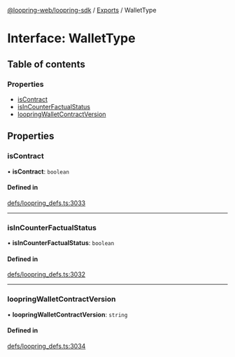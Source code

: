 [@loopring-web/loopring-sdk](../README.md) / [Exports](../modules.md) / WalletType

# Interface: WalletType

## Table of contents

### Properties

- [isContract](WalletType.md#iscontract)
- [isInCounterFactualStatus](WalletType.md#isincounterfactualstatus)
- [loopringWalletContractVersion](WalletType.md#loopringwalletcontractversion)

## Properties

### isContract

• **isContract**: `boolean`

#### Defined in

[defs/loopring_defs.ts:3033](https://github.com/Loopring/loopring_sdk/blob/81e0b16/src/defs/loopring_defs.ts#L3033)

___

### isInCounterFactualStatus

• **isInCounterFactualStatus**: `boolean`

#### Defined in

[defs/loopring_defs.ts:3032](https://github.com/Loopring/loopring_sdk/blob/81e0b16/src/defs/loopring_defs.ts#L3032)

___

### loopringWalletContractVersion

• **loopringWalletContractVersion**: `string`

#### Defined in

[defs/loopring_defs.ts:3034](https://github.com/Loopring/loopring_sdk/blob/81e0b16/src/defs/loopring_defs.ts#L3034)

